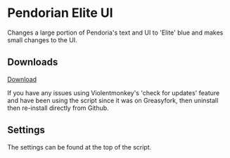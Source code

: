 # Pendorian Elite UI
Changes a large portion of Pendoria's text and UI to 'Elite' blue and makes small changes to the UI.

## Downloads
[Download](https://github.com/Xer0-Puls3/Pendorian-Elite-UI/raw/master/script.user.js)

If you have any issues using Violentmonkey's 'check for updates' feature and have been using the script since it was on Greasyfork, then uninstall then re-install directly from Github.

## Settings
The settings can be found at the top of the script.
